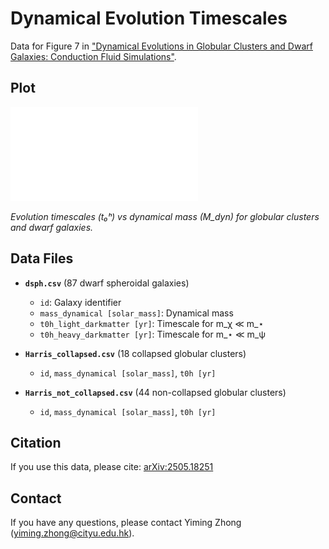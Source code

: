 # Dynamical Evolution Timescales

Data for Figure 7 in ["Dynamical Evolutions in Globular Clusters and Dwarf Galaxies: Conduction Fluid Simulations"](https://arxiv.org/pdf/2505.18251).

## Plot

![Dynamical evolution timescales](./timescale.pdf)

*Evolution timescales (t₀ʰ) vs dynamical mass (M_dyn) for globular clusters and dwarf galaxies.*

## Data Files

- **`dsph.csv`** (87 dwarf spheroidal galaxies)
  - `id`: Galaxy identifier
  - `mass_dynamical [solar_mass]`: Dynamical mass
  - `t0h_light_darkmatter [yr]`: Timescale for m_χ ≪ m_⋆
  - `t0h_heavy_darkmatter [yr]`: Timescale for m_⋆ ≪ m_ψ

- **`Harris_collapsed.csv`** (18 collapsed globular clusters)
  - `id`, `mass_dynamical [solar_mass]`, `t0h [yr]`

- **`Harris_not_collapsed.csv`** (44 non-collapsed globular clusters)
  - `id`, `mass_dynamical [solar_mass]`, `t0h [yr]`

## Citation

If you use this data, please cite: [arXiv:2505.18251](https://arxiv.org/pdf/2505.18251)

## Contact

If you have any questions, please contact Yiming Zhong (yiming.zhong@cityu.edu.hk).